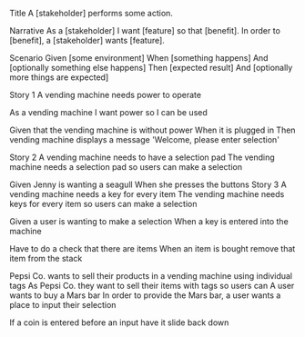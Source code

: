 Title
A [stakeholder] performs some action.

Narrative
As a [stakeholder] I want [feature] so that [benefit].
In order to [benefit], a [stakeholder] wants [feature].

Scenario
Given [some environment]
When [something happens]
And [optionally something else happens]
Then [expected result]
And [optionally more things are expected]

Story 1
A vending machine needs power to operate

As a vending machine I want power so I can be used

Given that the vending machine is without power
When it is plugged in
Then vending machine displays a message 'Welcome, please enter selection'

Story 2
A vending machine needs to have a selection pad
The vending machine needs a selection pad so users can make a selection

Given Jenny is wanting a seagull
When she presses the buttons
Story 3
A vending machine needs a key for every item
The vending machine needs keys for every item so users can make a selection

Given a user is wanting to make a selection
When a key is entered into the machine

Have to do a check that there are items
When an item is bought remove that item from the stack

Pepsi Co. wants to sell their products in a vending machine using individual tags
As Pepsi Co. they want to sell their items with tags so users can
A user wants to buy a Mars bar
In order to provide the Mars bar, a user wants a place to input their selection

If a coin is entered before an input have it slide back down
